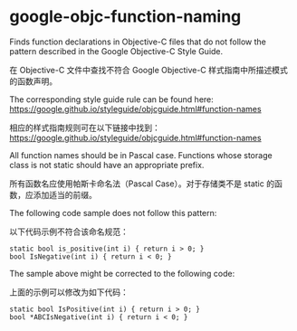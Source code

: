# google-objc-function-naming

Finds function declarations in Objective-C files that do not follow the  
pattern described in the Google Objective-C Style Guide.

在 Objective-C 文件中查找不符合 Google Objective-C 样式指南中所描述模式的函数声明。

The corresponding style guide rule can be found here:  
<https://google.github.io/styleguide/objcguide.html#function-names>

相应的样式指南规则可在以下链接中找到：  
<https://google.github.io/styleguide/objcguide.html#function-names>

All function names should be in Pascal case. Functions whose storage  
class is not static should have an appropriate prefix.

所有函数名应使用帕斯卡命名法（Pascal Case）。对于存储类不是 static 的函数，应添加适当的前缀。

The following code sample does not follow this pattern:

以下代码示例不符合该命名规范：

```objc
static bool is_positive(int i) { return i > 0; }
bool IsNegative(int i) { return i < 0; }
```

The sample above might be corrected to the following code:

上面的示例可以修改为如下代码：

```objc
static bool IsPositive(int i) { return i > 0; }
bool *ABCIsNegative(int i) { return i < 0; }
```
